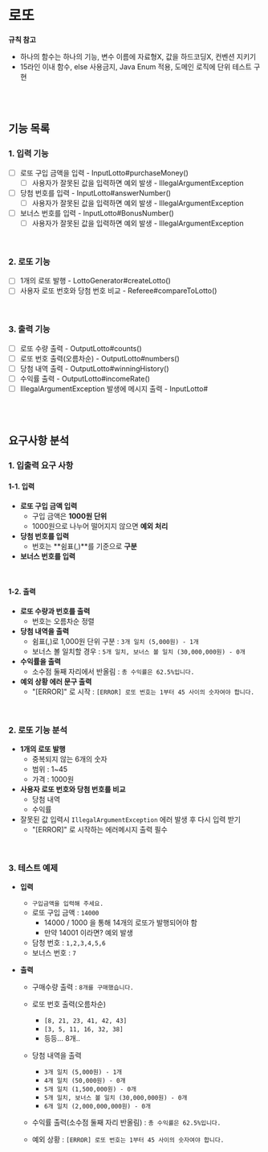 # 로또

**규칙 참고**

* 하나의 함수는 하나의 기능, 변수 이름에 자료형X, 값을 하드코딩X, 컨벤션 지키기
* 15라인 이내 함수, else 사용금지, Java Enum 적용, 도메인 로직에 단위 테스트 구현

<br><br>

## 기능 목록

### 1. 입력 기능

* [ ] 로또 구입 금액을 입력 - InputLotto#purchaseMoney()
  * [ ] 사용자가 잘못된 값을 입력하면 예외 발생 - IllegalArgumentException
* [ ] 당첨 번호를 입력 - InputLotto#answerNumber()
  * [ ] 사용자가 잘못된 값을 입력하면 예외 발생 - IllegalArgumentException
* [ ] 보너스 번호를 입력 - InputLotto#BonusNumber()
  * [ ] 사용자가 잘못된 값을 입력하면 예외 발생 - IllegalArgumentException

<br>

### 2. 로또 기능

* [ ] 1개의 로또 발행 - LottoGenerator#createLotto()
* [ ] 사용자 로또 번호와 당첨 번호 비교 - Referee#compareToLotto()

<br>

### 3. 출력 기능

* [ ] 로또 수량 출력 - OutputLotto#counts()
* [ ] 로또 번호 출력(오름차순) - OutputLotto#numbers()
* [ ] 당첨 내역 출력 - OutputLotto#winningHistory()
* [ ] 수익률 출력 - OutputLotto#incomeRate()
* [ ] IllegalArgumentException 발생에 메시지 출력 - InputLotto#

<br><br>

## 요구사항 분석

### 1. 입출력 요구 사항

#### 1-1. 입력

* **로또 구입 금액 입력**
  * 구입 금액은 **1000원 단위**
  * 1000원으로 나누어 떨어지지 않으면 **예외 처리**
* **당첨 번호를 입력**
  * 번호는 **쉼표(,)**를 기준으로 **구분**
* **보너스 번호를 입력**

<br>

#### 1-2. 출력

* **로또 수량과 번호를 출력**
  * 번호는 오름차순 정렬
* **당첨 내역을 출력**
  * 쉼표(,)로 1,000원 단위 구분 : `3개 일치 (5,000원) - 1개`
  * 보너스 볼 일치할 경우 : `5개 일치, 보너스 볼 일치 (30,000,000원) - 0개`
* **수익률을 출력**
  * 소수점 둘째 자리에서 반올림 : `총 수익률은 62.5%입니다.`
* **예외 상황 에러 문구 출력**
  * "[ERROR]" 로 시작 : `[ERROR] 로또 번호는 1부터 45 사이의 숫자여야 합니다.`

<br>

### 2. 로또 기능 분석

* **1개의 로또 발행** 
  * 중복되지 않는 6개의 숫자
  * 범위 : 1~45
  * 가격 : 1000원
* **사용자 로또 번호와 당첨 번호를 비교**
  * 당첨 내역
  * 수익률
* 잘못된 값 입력시 `IllegalArgumentException` 에러 발생 후 다시 입력 받기
  * "[ERROR]" 로 시작하는 에러메시지 출력 필수

<br>

### 3. 테스트 예제

* **입력**

  * `구입금액을 입력해 주세요.`
  * 로또 구입 금액 : `14000`
    * 14000 / 1000 을 통해 14개의 로또가 발행되어야 함
    * 만약 14001 이라면? 예외 발생
  * 담청 번호 : `1,2,3,4,5,6`
  * 보너스 번호 : `7`

* **출력**

  * 구매수량 출력 : `8개를 구매했습니다.`

  * 로또 번호 출력(오름차순)

    * `[8, 21, 23, 41, 42, 43]`
    * `[3, 5, 11, 16, 32, 38]`
    * 등등... 8개..

  * 당첨 내역을 출력

    * `3개 일치 (5,000원) - 1개`
    * `4개 일치 (50,000원) - 0개`
    * `5개 일치 (1,500,000원) - 0개`
    * `5개 일치, 보너스 볼 일치 (30,000,000원) - 0개`
    * `6개 일치 (2,000,000,000원) - 0개`

  * 수익률 출력(소수점 둘째 자리 반올림) : `총 수익률은 62.5%입니다.`

  * 예외 상황 : `[ERROR] 로또 번호는 1부터 45 사이의 숫자여야 합니다.`

    